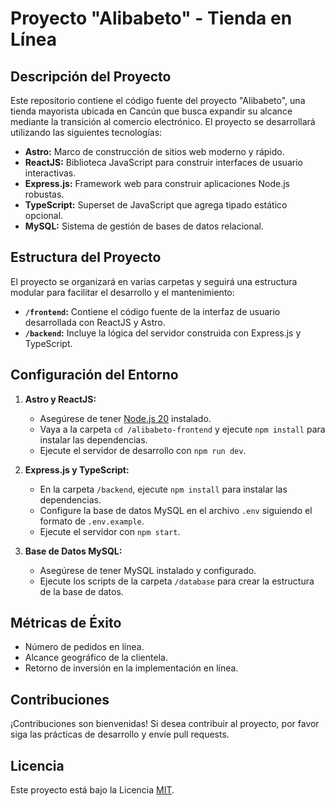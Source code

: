 # Proyecto "Alibabeto" - Tienda en Línea

## Descripción del Proyecto

Este repositorio contiene el código fuente del proyecto "Alibabeto", una tienda mayorista ubicada en Cancún que busca expandir su alcance mediante la transición al comercio electrónico. El proyecto se desarrollará utilizando las siguientes tecnologías:

- **Astro:** Marco de construcción de sitios web moderno y rápido.
- **ReactJS:** Biblioteca JavaScript para construir interfaces de usuario interactivas.
- **Express.js:** Framework web para construir aplicaciones Node.js robustas.
- **TypeScript:** Superset de JavaScript que agrega tipado estático opcional.
- **MySQL:** Sistema de gestión de bases de datos relacional.

## Estructura del Proyecto

El proyecto se organizará en varias carpetas y seguirá una estructura modular para facilitar el desarrollo y el mantenimiento:

- **`/frontend`:** Contiene el código fuente de la interfaz de usuario desarrollada con ReactJS y Astro.
- **`/backend`:** Incluye la lógica del servidor construida con Express.js y TypeScript.

## Configuración del Entorno

1. **Astro y ReactJS:**
   - Asegúrese de tener [Node.js 20](https://nodejs.org/) instalado.
   - Vaya a la carpeta `cd /alibabeto-frontend` y ejecute `npm install` para instalar las dependencias.
   - Ejecute el servidor de desarrollo con `npm run dev`.

2. **Express.js y TypeScript:**
   - En la carpeta `/backend`, ejecute `npm install` para instalar las dependencias.
   - Configure la base de datos MySQL en el archivo `.env` siguiendo el formato de `.env.example`.
   - Ejecute el servidor con `npm start`.

3. **Base de Datos MySQL:**
   - Asegúrese de tener MySQL instalado y configurado.
   - Ejecute los scripts de la carpeta `/database` para crear la estructura de la base de datos.

## Métricas de Éxito

- Número de pedidos en línea.
- Alcance geográfico de la clientela.
- Retorno de inversión en la implementación en línea.

## Contribuciones

¡Contribuciones son bienvenidas! Si desea contribuir al proyecto, por favor siga las prácticas de desarrollo y envíe pull requests.

## Licencia

Este proyecto está bajo la Licencia [MIT](LICENSE).
